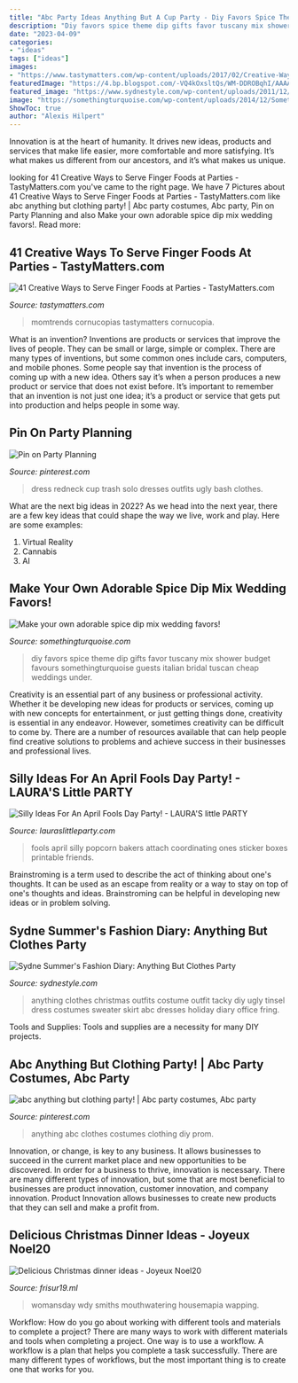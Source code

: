 ```yaml
---
title: "Abc Party Ideas Anything But A Cup Party - Diy Favors Spice Theme Dip Gifts Favor Tuscany Mix Shower Budget Favours Somethingturquoise Guests Italian Bridal Tuscan Cheap Weddings Under"
description: "Diy favors spice theme dip gifts favor tuscany mix shower budget favours somethingturquoise guests italian bridal tuscan cheap weddings under"
date: "2023-04-09"
categories:
- "ideas"
tags: ["ideas"]
images:
- "https://www.tastymatters.com/wp-content/uploads/2017/02/Creative-Ways-to-Serve-Finger-Foods-1b.jpg"
featuredImage: "https://4.bp.blogspot.com/-VQ4kOxsltQs/WM-DDROBqhI/AAAAAAAAKWA/SNE1K22Su_0GE536a4KKOFg631bOwH6OgCLcB/s1600/IMG_1913.jpg"
featured_image: "https://www.sydnestyle.com/wp-content/uploads/2011/12/Anything-But-Clothes-3.jpg"
image: "https://somethingturquoise.com/wp-content/uploads/2014/12/SomethingTurquoise-DIY-Spice-Dip-Favor_0003.jpg"
ShowToc: true
author: "Alexis Hilpert"
---
```



Innovation is at the heart of humanity. It drives new ideas, products and services that make life easier, more comfortable and more satisfying. It’s what makes us different from our ancestors, and it’s what makes us unique.

	

		
looking for 41 Creative Ways to Serve Finger Foods at Parties - TastyMatters.com you've came to the right page. We have 7 Pictures about 41 Creative Ways to Serve Finger Foods at Parties - TastyMatters.com like abc anything but clothing party! | Abc party costumes, Abc party, Pin on Party Planning and also Make your own adorable spice dip mix wedding favors!. Read more:
		
    
## 41 Creative Ways To Serve Finger Foods At Parties - TastyMatters.com

<img loading=lazy src="https://www.tastymatters.com/wp-content/uploads/2017/02/Creative-Ways-to-Serve-Finger-Foods-1b.jpg" onerror="this.onerror=null;this.src='https://tse3.mm.bing.net/th?id=OIP.cWk5BChu86yD8zLlpf-ilgHaLL&amp;pid=15.1';" alt="41 Creative Ways to Serve Finger Foods at Parties - TastyMatters.com">

_Source: tastymatters.com_

>momtrends cornucopias tastymatters cornucopia. 

	

What is an invention?
Inventions are products or services that improve the lives of people. They can be small or large, simple or complex. There are many types of inventions, but some common ones include cars, computers, and mobile phones. Some people say that invention is the process of coming up with a new idea. Others say it’s when a person produces a new product or service that does not exist before. It’s important to remember that an invention is not just one idea; it’s a product or service that gets put into production and helps people in some way.

    
## Pin On Party Planning

<img loading=lazy src="https://i.pinimg.com/originals/1b/eb/10/1beb10e86cd04ea15811e76b818841a6.jpg" onerror="this.onerror=null;this.src='https://tse3.mm.bing.net/th?id=OIP.EXMRaWPOh2-RxsnXvbArEQAAAA&amp;pid=15.1';" alt="Pin on Party Planning">

_Source: pinterest.com_

>dress redneck cup trash solo dresses outfits ugly bash clothes. 

	

What are the next big ideas in 2022?
As we head into the next year, there are a few key ideas that could shape the way we live, work and play. Here are some examples: 
1. Virtual Reality 
2. Cannabis 
3. AI 

    
## Make Your Own Adorable Spice Dip Mix Wedding Favors!

<img loading=lazy src="https://somethingturquoise.com/wp-content/uploads/2014/12/SomethingTurquoise-DIY-Spice-Dip-Favor_0003.jpg" onerror="this.onerror=null;this.src='https://tse1.mm.bing.net/th?id=OIP.wcK9EvA7dcnbsbFKMzsMnwHaLH&amp;pid=15.1';" alt="Make your own adorable spice dip mix wedding favors!">

_Source: somethingturquoise.com_

>diy favors spice theme dip gifts favor tuscany mix shower budget favours somethingturquoise guests italian bridal tuscan cheap weddings under. 

	

Creativity is an essential part of any business or professional activity. Whether it be developing new ideas for products or services, coming up with new concepts for entertainment, or just getting things done, creativity is essential in any endeavor. However, sometimes creativity can be difficult to come by. There are a number of resources available that can help people find creative solutions to problems and achieve success in their businesses and professional lives.

    
## Silly Ideas For An April Fools Day Party! - LAURA&#039;S Little PARTY

<img loading=lazy src="https://4.bp.blogspot.com/-VQ4kOxsltQs/WM-DDROBqhI/AAAAAAAAKWA/SNE1K22Su_0GE536a4KKOFg631bOwH6OgCLcB/s1600/IMG_1913.jpg" onerror="this.onerror=null;this.src='https://tse1.mm.bing.net/th?id=OIP.a_Ex8QuVZF-p-R5i9POyJwHaLH&amp;pid=15.1';" alt="Silly Ideas For An April Fools Day Party! - LAURA&#039;S little PARTY">

_Source: lauraslittleparty.com_

>fools april silly popcorn bakers attach coordinating ones sticker boxes printable friends. 

	

Brainstroming is a term used to describe the act of thinking about one's thoughts. It can be used as an escape from reality or a way to stay on top of one's thoughts and ideas. Brainstroming can be helpful in developing new ideas or in problem solving.

    
## Sydne Summer&#039;s Fashion Diary: Anything But Clothes Party

<img loading=lazy src="https://www.sydnestyle.com/wp-content/uploads/2011/12/Anything-But-Clothes-3.jpg" onerror="this.onerror=null;this.src='https://tse3.mm.bing.net/th?id=OIP.6RCmA1Idk23mCIL3bq1PhwHaK2&amp;pid=15.1';" alt="Sydne Summer&#039;s Fashion Diary: Anything But Clothes Party">

_Source: sydnestyle.com_

>anything clothes christmas outfits costume outfit tacky diy ugly tinsel dress costumes sweater skirt abc dresses holiday diary office fring. 

	

Tools and Supplies:
Tools and supplies are a necessity for many DIY projects.

    
## Abc Anything But Clothing Party! | Abc Party Costumes, Abc Party

<img loading=lazy src="https://i.pinimg.com/736x/b1/74/b9/b174b93869b33a378299fd75398954a9.jpg" onerror="this.onerror=null;this.src='https://tse3.mm.bing.net/th?id=OIP.vBNCLwxliZ0u98AOLpMDbAHaHf&amp;pid=15.1';" alt="abc anything but clothing party! | Abc party costumes, Abc party">

_Source: pinterest.com_

>anything abc clothes costumes clothing diy prom. 

	

Innovation, or change, is key to any business. It allows businesses to succeed in the current market place and new opportunities to be discovered. In order for a business to thrive, innovation is necessary. There are many different types of innovation, but some that are most beneficial to businesses are product innovation, customer innovation, and company innovation. Product Innovation allows businesses to create new products that they can sell and make a profit from.

    
## Delicious Christmas Dinner Ideas - Joyeux Noel20

<img loading=lazy src="http://frisur19.ml/wp-content/uploads/2019/11/Delicious-Christmas-dinner-ideas.jpg" onerror="this.onerror=null;this.src='https://tse1.mm.bing.net/th?id=OIP.m2eSHVGt5Uo2l6iNS4FZcwHaLH&amp;pid=15.1';" alt="Delicious Christmas dinner ideas - Joyeux Noel20">

_Source: frisur19.ml_

>womansday wdy smiths mouthwatering housemapia wapping. 

	

Workflow: How do you go about working with different tools and materials to complete a project?
There are many ways to work with different materials and tools when completing a project. One way is to use a workflow. A workflow is a plan that helps you complete a task successfully. There are many different types of workflows, but the most important thing is to create one that works for you.

